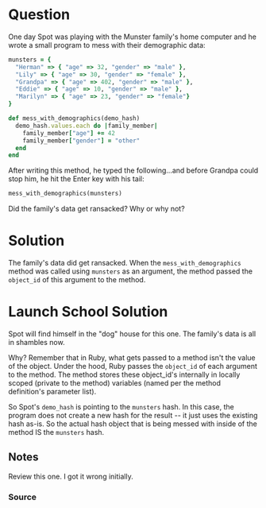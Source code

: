 # Question

One day Spot was playing with the Munster family's home computer and he wrote a small program to mess with their demographic data:

```ruby
munsters = {
  "Herman" => { "age" => 32, "gender" => "male" },
  "Lily" => { "age" => 30, "gender" => "female" },
  "Grandpa" => { "age" => 402, "gender" => "male" },
  "Eddie" => { "age" => 10, "gender" => "male" },
  "Marilyn" => { "age" => 23, "gender" => "female"}
}

def mess_with_demographics(demo_hash)
  demo_hash.values.each do |family_member|
    family_member["age"] += 42
    family_member["gender"] = "other"
  end
end
```

After writing this method, he typed the following...and before Grandpa could stop him, he hit the Enter key with his tail:

```ruby
mess_with_demographics(munsters)
```

Did the family's data get ransacked? Why or why not?


# Solution

The family's data did get ransacked. When the `mess_with_demographics` method was called using `munsters` as an argument, the method passed the `object_id` of this argument to the method. 


# Launch School Solution

Spot will find himself in the "dog" house for this one. The family's data is all in shambles now.

Why? Remember that in Ruby, what gets passed to a method isn't the value of the object. Under the hood, Ruby passes the `object_id` of each argument to the method. The method stores these object_id's internally in locally scoped (private to the method) variables (named per the method definition's parameter list).

So Spot's `demo_hash` is pointing to the `munsters` hash. In this case, the program does not create a new hash for the result -- it just uses the existing hash as-is. So the actual hash object that is being messed with inside of the method IS the `munsters` hash.







## Notes
Review this one. I got it wrong initially. 

### Source